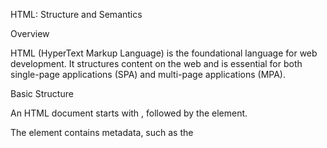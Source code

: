 HTML: Structure and Semantics


Overview


HTML (HyperText Markup Language) is the foundational language for web development. It structures content on the web and is essential for both single-page applications (SPA) and multi-page applications (MPA).


Basic Structure


An HTML document starts with <!DOCTYPE html>, followed by the <html> element.

The <head> element contains metadata, such as the <title> and links to stylesheets.

The <body> element includes the content users interact with.

Elements and Tags

Tags define HTML elements, enclosed in angle brackets (< >), typically with an opening (<p>) and closing tag (</p>).

Block-level elements (e.g., <div>, <p>) start on a new line, while inline elements (e.g., <span>, <a>) do not disrupt text flow.

Attributes
Attributes provide additional information about elements. Common attributes include id, class, src, and href.
Example: <p id="hello" class="greeting">Hello world</p>
Hyperlinks
The <a> tag creates hyperlinks. The href attribute specifies the URL.
Example: <a href="https://example.com">Visit Example</a>
Forms and Inputs
Forms (<form>) collect user input, containing various input types like text fields, checkboxes, and buttons.
Media Elements
Images: <img src="image.jpg" alt="Description">
Audio/Video: Use <audio> and <video> tags with controls for playback.
CSS: Styling and Layout
Overview
CSS (Cascading Style Sheets) styles HTML elements, controlling layout, colors, fonts, etc., allowing separation of content from design.
Selectors
Patterns used to select elements for styling.
Type selectors (p), class selectors (.classname), ID selectors (#idname).
Box Model
Describes element structure: content, padding, border, margin.
Content Box: Area where text/images appear.
Padding Box: Space between content and border.
Border Box: Surrounds padding with color/style.
Margin Box: Space outside the border.
Flexbox and Grid Layouts
Flexbox: One-dimensional layout for arranging items in rows/columns.
Grid Layout: Two-dimensional system defining rows/columns.
Responsive Design
Ensures web applications work on all devices using media queries, flexible grids, and responsive images.
JavaScript: Interactivity and Logic
Overview
JavaScript enables interactive web pages. It manipulates the DOM (Document Object Model) and runs in browsers.
Variables and Data Types
Declared using let, const, or (deprecated) var. Types include strings, numbers, booleans, arrays, objects.
Functions
Blocks of code for specific tasks. Defined using traditional syntax or arrow functions (=>).
DOM Manipulation
Change HTML content using methods like getElementById(), querySelector(), innerHTML.
Events
Respond to events (clicks/key presses) using event listeners (addEventListener).
Advanced Topics
Promises and Async/Await
Promises handle asynchronous operations with states: pending, fulfilled, rejected.
async/await simplifies promise handling by writing asynchronous code synchronously.
JSON (JavaScript Object Notation)
Lightweight data-interchange format easy for humans/machines to read/write. Used to transmit data between server/web application.
